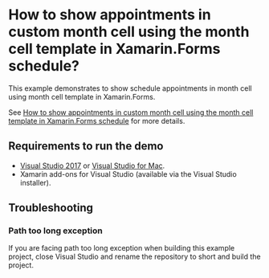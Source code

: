 # How to show appointments in custom month cell using the month cell template in Xamarin.Forms schedule?

This example demonstrates to show schedule appointments in month cell using month cell template in Xamarin.Forms.

See [How to show appointments in custom month cell using the month cell template in Xamarin.Forms schedule](https://www.syncfusion.com/kb/10335/how-to-show-appointments-in-custom-month-cell-using-the-month-cell-template-in-xamarin-forms-schedule) for more details.

## <a name="requirements-to-run-the-demo"></a>Requirements to run the demo ##

* [Visual Studio 2017](https://visualstudio.microsoft.com/downloads/) or [Visual Studio for Mac](https://visualstudio.microsoft.com/vs/mac/).
* Xamarin add-ons for Visual Studio (available via the Visual Studio installer).

## <a name="troubleshooting"></a>Troubleshooting ##
### Path too long exception
If you are facing path too long exception when building this example project, close Visual Studio and rename the repository to short and build the project.